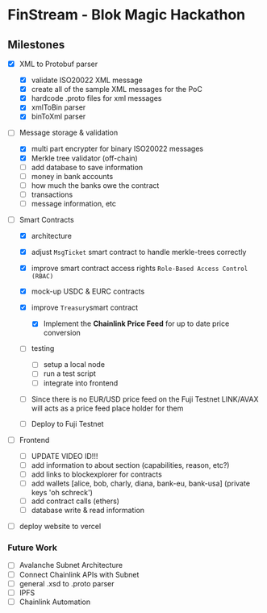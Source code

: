 # FinStream - Blok Magic Hackathon

## Milestones

- [X] XML to Protobuf parser

  - [X] validate ISO20022 XML message
  - [X] create all of the sample XML messages for the PoC
  - [X] hardcode .proto files for xml messages
  - [X] xmlToBin parser
  - [X] binToXml parser
- [ ] Message storage & validation

  - [X] multi part encrypter for binary ISO20022 messages
  - [X] Merkle tree validator (off-chain)
  - [ ] add database to save information
  - [ ] money in bank accounts
  - [ ] how much the banks owe the contract
  - [ ] transactions
  - [ ] message information, etc
- [ ] Smart Contracts

  - [X] architecture
  - [X] adjust `MsgTicket` smart contract to handle merkle-trees correctly
  - [X] improve smart contract access rights `Role-Based Access Control (RBAC)`
  - [X] mock-up USDC & EURC contracts
  - [X] improve `Treasury`smart contract

    - [X] Implement the **Chainlink Price Feed** for up to date price conversion
  - [ ] testing

    - [ ] setup a local node
    - [ ] run a test script
    - [ ] integrate into frontend
  - [ ] Since there is no EUR/USD price feed on the Fuji Testnet LINK/AVAX will acts as a price feed place holder for them
  - [ ] Deploy to Fuji Testnet
- [ ] Frontend

  - [ ] UPDATE VIDEO ID!!!
  - [ ] add information to about section (capabilities, reason, etc?)
  - [ ] add links to blockexplorer for contracts
  - [ ] add wallets [alice, bob, charly, diana, bank-eu, bank-usa] (private keys 'oh schreck')
  - [ ] add contract calls (ethers)
  - [ ] database write & read information
- [ ] deploy website to vercel

### Future Work

- [ ] Avalanche Subnet Architecture
- [ ] Connect Chainlink APIs with Subnet
- [ ] general .xsd to .proto parser
- [ ] IPFS
- [ ] Chainlink Automation
